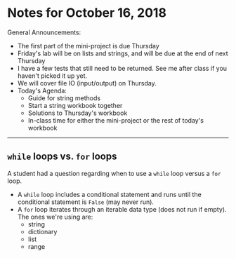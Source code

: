 # Notes for October 16, 2018

General Announcements:
* The first part of the mini-project is due Thursday
* Friday's lab will be on lists and strings, and will be due at the end of next Thursday
* I have a few tests that still need to be returned. See me after class if you haven't picked it up yet.
* We will cover file IO (input/output) on Thursday.
* Today's Agenda:
    * Guide for string methods
    * Start a string workbook together
    * Solutions to Thursday's workbook
    * In-class time for either the mini-project or the rest of today's workbook

---

## `while` loops vs. `for` loops

A student had a question regarding when to use a `while` loop versus a `for` loop. 
* A `while` loop includes a conditional statement and runs until the conditional statement is `False` (may never run).
* A `for` loop iterates through an iterable data type (does not run if empty). The ones we're using are: 
    * string
    * dictionary
    * list
    * range
